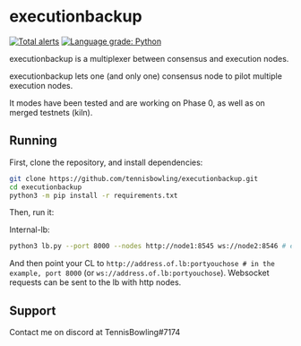 # executionbackup
[![Total alerts](https://img.shields.io/lgtm/alerts/g/TennisBowling/executionbackup.svg?logo=lgtm&logoWidth=18)](https://lgtm.com/projects/g/TennisBowling/executionbackup/alerts/)
[![Language grade: Python](https://img.shields.io/lgtm/grade/python/g/TennisBowling/executionbackup.svg?logo=lgtm&logoWidth=18)](https://lgtm.com/projects/g/TennisBowling/executionbackup/context:python)

executionbackup is a multiplexer between consensus and execution nodes.

executionbackup lets one (and only one) consensus node to pilot multiple execution nodes.  

It modes have been tested and are working on Phase 0, as well as on merged testnets (kiln).

## Running

First, clone the repository, and install dependencies:

```bash
git clone https://github.com/tennisbowling/executionbackup.git
cd executionbackup
python3 -m pip install -r requirements.txt
```

Then, run it:

Internal-lb:

```bash
python3 lb.py --port 8000 --nodes http://node1:8545 ws://node2:8546 # etc
```
And then point your CL to `http://address.of.lb:portyouchose # in the example, port 8000` (or `ws://address.of.lb:portyouchose`). Websocket requests can be sent to the lb with http nodes.


## Support
Contact me on discord at TennisBowling#7174
